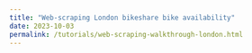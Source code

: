 ```yaml
---
title: "Web-scraping London bikeshare bike availability"
date: 2023-10-03
permalink: /tutorials/web-scraping-walkthrough-london.html
---
```

